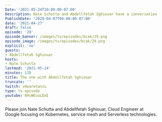 ```yaml
---
Date: '2021-05-24T10:00:00-07:00'
Description: Nate Schutta and Abdellfetah Sghiouar have a conversation
PublishDate: '2020-04-07T00:00:00-07:00'
date: '2021-04-27'
draft: false
episode: '29'
episode_banner: /images/tv/episodes/bcak/29.png
episode_image: /images/tv/episodes/bcak/29.png
explicit: 'no'
guests:
- Abdellfetah Sghiouar
hosts:
- Nate Schutta
lastmod: '2021-05-24'
minutes: 120
title: The one with Abdellfetah Sghiouar
truncate: ''
twitch: vmwaretanzu
type: tv-episode
youtube: 6HsWEuuLEmI
---
```


Please join Nate Schutta and Abdellfetah Sghiouar, Cloud Engineer at Google focusing on Kubernetes, service mesh and Serverless technologies.